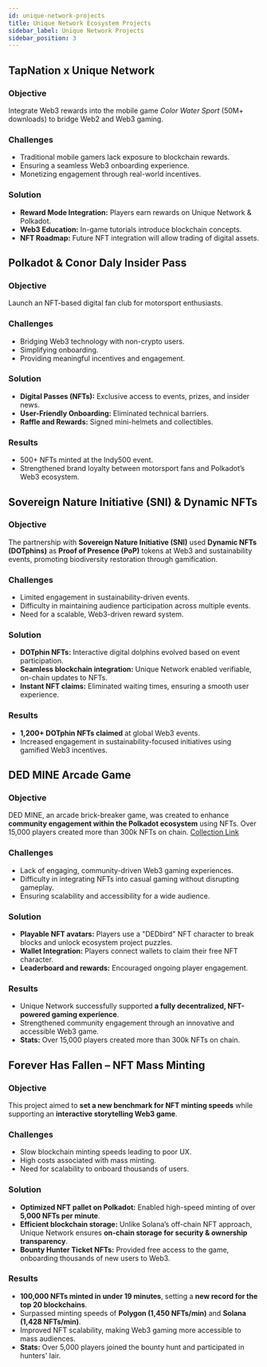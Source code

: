 ```yaml
---
id: unique-network-projects
title: Unique Network Ecosystem Projects
sidebar_label: Unique Network Projects
sidebar_position: 3
---
```


## TapNation x Unique Network

### Objective

Integrate Web3 rewards into the mobile game *Color Water Sport* (50M+ downloads) to bridge Web2 and Web3 gaming.

### Challenges

- Traditional mobile gamers lack exposure to blockchain rewards.
- Ensuring a seamless Web3 onboarding experience.
- Monetizing engagement through real-world incentives.

### Solution

- **Reward Mode Integration:** Players earn rewards on Unique Network & Polkadot.
- **Web3 Education:** In-game tutorials introduce blockchain concepts.
- **NFT Roadmap:** Future NFT integration will allow trading of digital assets.

## Polkadot & Conor Daly Insider Pass

### Objective

Launch an NFT-based digital fan club for motorsport enthusiasts.

### Challenges

- Bridging Web3 technology with non-crypto users.
- Simplifying onboarding.
- Providing meaningful incentives and engagement.

### Solution

- **Digital Passes (NFTs):** Exclusive access to events, prizes, and insider news.
- **User-Friendly Onboarding:** Eliminated technical barriers.
- **Raffle and Rewards:** Signed mini-helmets and collectibles.

### Results

- 500+ NFTs minted at the Indy500 event.
- Strengthened brand loyalty between motorsport fans and Polkadot’s Web3 ecosystem.

## Sovereign Nature Initiative (SNI) & Dynamic NFTs

### Objective

The partnership with **Sovereign Nature Initiative (SNI)** used **Dynamic NFTs (DOTphins)** as **Proof of Presence (PoP)** tokens at Web3 and sustainability events, promoting biodiversity restoration through gamification.

### Challenges

- Limited engagement in sustainability-driven events.
- Difficulty in maintaining audience participation across multiple events.
- Need for a scalable, Web3-driven reward system.

### Solution

- **DOTphin NFTs:** Interactive digital dolphins evolved based on event participation.
- **Seamless blockchain integration:** Unique Network enabled verifiable, on-chain updates to NFTs.
- **Instant NFT claims:** Eliminated waiting times, ensuring a smooth user experience.

### Results

- **1,200+ DOTphin NFTs claimed** at global Web3 events.
- Increased engagement in sustainability-focused initiatives using gamified Web3 incentives.

## DED MINE Arcade Game

### Objective

DED MINE, an arcade brick-breaker game, was created to enhance **community engagement within the Polkadot ecosystem** using NFTs. Over 15,000 players created more than 300k NFTs on chain. [Collection Link](https://uniquescan.io/UNIQUE/collections/435)

### Challenges

- Lack of engaging, community-driven Web3 gaming experiences.
- Difficulty in integrating NFTs into casual gaming without disrupting gameplay.
- Ensuring scalability and accessibility for a wide audience.

### Solution

- **Playable NFT avatars:** Players use a "DEDbird" NFT character to break blocks and unlock ecosystem project puzzles.
- **Wallet Integration:** Players connect wallets to claim their free NFT character.
- **Leaderboard and rewards:** Encouraged ongoing player engagement.

### Results

- Unique Network successfully supported **a fully decentralized, NFT-powered gaming experience**.
- Strengthened community engagement through an innovative and accessible Web3 game.
- **Stats:** Over 15,000 players created more than 300k NFTs on chain.

## Forever Has Fallen – NFT Mass Minting

### Objective

This project aimed to **set a new benchmark for NFT minting speeds** while supporting an **interactive storytelling Web3 game**.

### Challenges

- Slow blockchain minting speeds leading to poor UX.
- High costs associated with mass minting.
- Need for scalability to onboard thousands of users.

### Solution

- **Optimized NFT pallet on Polkadot:** Enabled high-speed minting of over **5,000 NFTs per minute**.
- **Efficient blockchain storage:** Unlike Solana’s off-chain NFT approach, Unique Network ensures **on-chain storage for security & ownership transparency**.
- **Bounty Hunter Ticket NFTs:** Provided free access to the game, onboarding thousands of new users to Web3.

### Results

- **100,000 NFTs minted in under 19 minutes**, setting a **new record for the top 20 blockchains**.
- Surpassed minting speeds of **Polygon (1,450 NFTs/min)** and **Solana (1,428 NFTs/min)**.
- Improved NFT scalability, making Web3 gaming more accessible to mass audiences.
- **Stats:** Over 5,000 players joined the bounty hunt and participated in hunters' lair.
